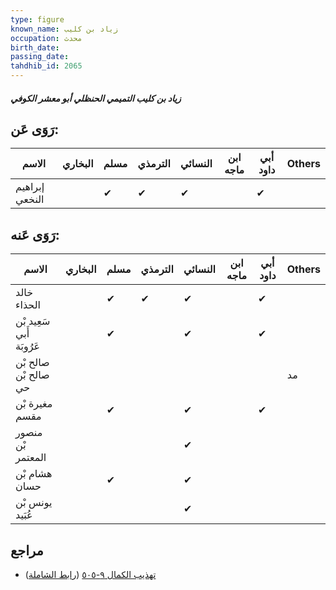 ```yaml
---
type: figure
known_name: زياد بن كليب
occupation: محدث
birth_date:
passing_date:
tahdhib_id: 2065
---
```

##### زياد بن كليب التميمي الحنظلي أبو معشر الكوفي

## رَوَى عَن:
| الاسم          | البخاري | مسلم | الترمذي | النسائي | ابن ماجه | أبي داود | Others |
| -------------- | ------- | ---- | ------- | ------- | -------- | -------- | ------ |
| إبراهيم النخعي |         | ✔    | ✔       | ✔       |          | ✔        |        |
## رَوَى عَنه:
| الاسم                    | البخاري | مسلم | الترمذي | النسائي | ابن ماجه | أبي داود | Others |
| ------------------------ | ------- | ---- | ------- | ------- | -------- | -------- | ------ |
| خالد الحذاء              |         | ✔    | ✔       | ✔       |          | ✔        |        |
| سَعِيد بْن أَبي عَرُوبَة |         | ✔    |         | ✔       |          | ✔        |        |
| صالح بْن صالح بْن حي     |         |      |         |         |          |          | مد     |
| مغيرة بْن مقسم           |         | ✔    |         | ✔       |          | ✔        |        |
| منصور بْن المعتمر        |         |      |         | ✔       |          |          |        |
| هشام بْن حسان            |         | ✔    |         | ✔       |          |          |        |
| يونس بْن عُبَيد          |         |      |         | ✔       |          |          |        |
## مراجع
- [تهذيب الكمال ٩-٥٠٥](obsidian://open?vault=Tahdhib-al-Kamal&file=Figures/٢٠٦٥-زياد%20بن%20كليب%20التميمي%20الحنظلي%20أبو%20معشر%20الكوفي) ([رابط الشاملة](https://shamela.ws/book/3722/4745))